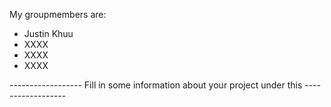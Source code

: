 My groupmembers are:
- Justin Khuu
- XXXX
- XXXX
- XXXX


------------------ Fill in some information about your project under this ------------------

